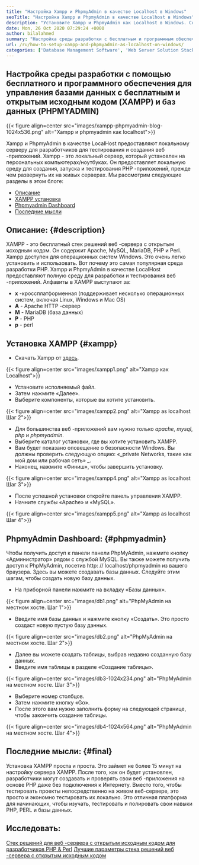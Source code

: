 ```yaml
---
title: "Настройка Xampp и PhpmyAdmin в качестве Localhost в Windows" 
seoTitle: "Настройка Xampp и PhpmyAdmin в качестве Localhost в Windows" 
description: "Установите Xampp и PhpmyAdmin как Localhost в Windows. Создайте свою собственную бесплатную среду локального тестирования с открытым исходным кодом для тестирования и создания веб-приложений." 
date: Mon, 26 Oct 2020 07:29:24 +0000
author: bilalahmed
summary: "Настройка среды разработки с бесплатным и программным обеспечением для управления базами данных (PHPMYADMIN) и программным обеспечением для управления базами данных (PHPMYADMIN)" 
url: /ru/how-to-setup-xampp-and-phpmyadmin-as-localhost-on-windows/
categories: ['Database Management Software', 'Web Server Solution Stack']
---
```


## Настройка среды разработки с помощью бесплатного и программного обеспечения для управления базами данных с бесплатным и открытым исходным кодом (XAMPP) и баз данных (PHPMYADMIN)

{{< figure align=center src="images/xampp-phpmyadmin-blog-1024x536.png" alt="Xampp и phpmyadmin как localhost">}}

Xampp и PhpmyAdmin в качестве LocalHost предоставляют локальному серверу для разработчиков для тестирования и создания веб -приложений. Xampp - это локальный сервер, который установлен на персональных компьютерах/ноутбуках. Он предоставляет локальную среду для создания, запуска и тестирования PHP -приложений, прежде чем развернуть их на живых серверах.
Мы рассмотрим следующие разделы в этом блоге:
  * [Описание][1]
  * [XAMPP установка][2]
  * [Phpmyadmin Dashboard][3]
  * [Последние мысли][4]

## Описание: {#description}

XAMPP - это бесплатный стек решений веб -сервера с открытым исходным кодом. Он содержит Apache, MySQL, MariaDB, PHP и Perl. Xampp доступен для операционных систем Windows. Это очень легко установить и использовать. Вот почему это самая популярная среда разработки PHP. Xampp и PhpmyAdmin в качестве LocalHost предоставляют полную среду для разработки и тестирования веб -приложений.
Алфавиты в XAMPP выступают за:
* **x** -кроссплатформенная (поддерживает несколько операционных систем, включая Linux, Windows и Mac OS)
* **A** - Apache HTTP -сервер
* **M** - MariaDB (база данных)
* **P** - PHP
* **p** - perl

## Установка XAMPP {#xampp}

  * Скачать Xampp от [здесь][5].

{{< figure align=center src="images/xampp1.png" alt="Xampp как Localhost">}}

  * Установите исполняемый файл.
  * Затем нажмите «Далее».
  * Выберите компоненты, которые вы хотите установить.

{{< figure align=center src="images/xampp2.png" alt="Xampp as localhost Шаг 2">}}

  * Для большинства веб -приложений вам нужно только _apache_, _mysql_, _php_ и _phpmyadmin_.
  * Выберите каталог установки, где вы хотите установить XAMPP.
  * Вам будет показано оповещение о безопасности Windows. Вы должны проверить следующую опцию: «_private Networks, такие как мой дом или рабочая сеть» _.
  * Наконец, нажмите «Финиш», чтобы завершить установку.

{{< figure align=center src="images/xampp4.png" alt="Xampp as localhost Шаг 3">}}

  * После успешной установки откройте панель управления XAMPP.
  * Начните службы «Apache» и «MySQL».

{{< figure align=center src="images/xampp5.png" alt="Xampp as localhost Шаг 4">}}


## PhpmyAdmin Dashboard: {#phpmyadmin}

Чтобы получить доступ к панели панели PhpMyAdmin, нажмите кнопку «Администратор» рядом с службой MySQL. Вы также можете получить доступ к PhpMyAdmin, посетив http: // localhost/phpmyadmin из вашего браузера. Здесь вы можете создавать базы данных. Следуйте этим шагам, чтобы создать новую базу данных.
  * На приборной панели нажмите на вкладку «Базы данных».

{{< figure align=center src="images/db1.png" alt="PhpMyAdmin на местном хосте. Шаг 1">}}

  * Введите имя базы данных и нажмите кнопку «Создать». Это просто создаст новую пустую базу данных.

{{< figure align=center src="images/db2.png" alt="PhpMyAdmin на местном хосте. Шаг 2">}}

  * Далее вы можете создать таблицы, выбрав недавно созданную базу данных.
  * Введите имя таблицы в разделе «Создание таблицы».

{{< figure align=center src="images/db3-1024x234.png" alt="PhpMyAdmin на местном хосте. Шаг 3">}}

  * Выберите номер столбцов.
  * Затем нажмите кнопку «Go».
  * После этого вам нужно заполнить форму на следующей странице, чтобы закончить создание таблицы.

{{< figure align=center src="images/db4-1024x564.png" alt="PhpMyAdmin на местном хосте. Шаг 4">}}


## Последние мысли: {#final}

Установка XAMPP проста и проста. Это займет не более 15 минут на настройку сервера XAMPP. После того, как он будет установлен, разработчики могут создавать и проверять свои веб -приложения на основе PHP даже без подключения к Интернету. Вместо того, чтобы тестировать проекты непосредственно на живом веб-сервере, это просто и экономно тестировать их локально. Это отличная платформа для начинающих, чтобы изучать, тестировать и полировать свои навыки PHP, PERL и базы данных.

## Исследовать:
[Стек решений для веб -сервера с открытым исходным кодом для разработчиков PHP & Perl][6]
[Лучшие параметры стека решений веб -сервера с открытым исходным кодом][7]



[1]: #description
[2]: #xampp
[3]: #phpmyadmin
[4]: #final
[5]: https://www.apachefriends.org/de/download.html
[6]: https://products.containerize.com/solution-stack/xampp
[7]: https://products.containerize.com/solution-stack/
